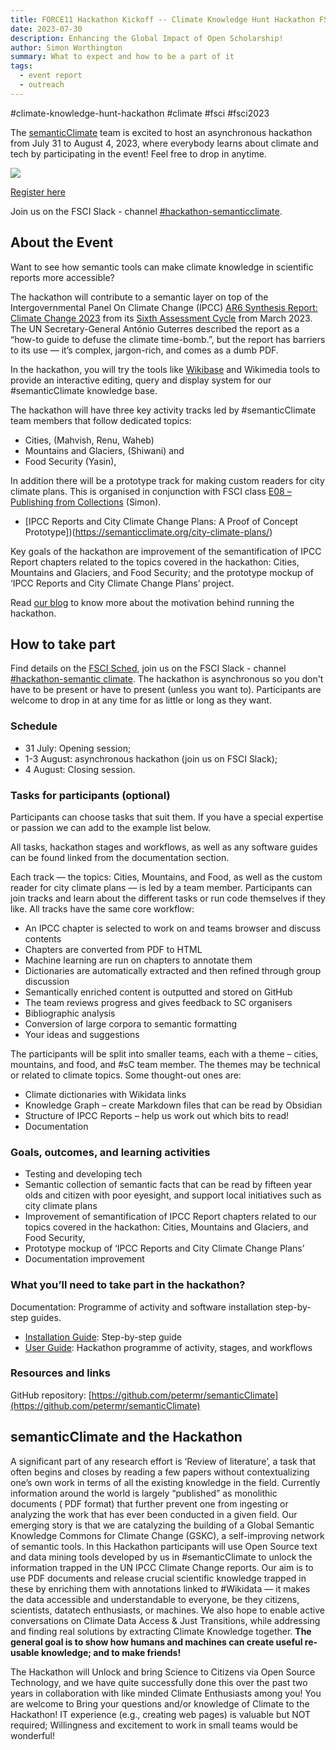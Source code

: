 ```yaml
---
title: FORCE11 Hackathon Kickoff -- Climate Knowledge Hunt Hackathon FSCI Edition 2023
date: 2023-07-30
description: Enhancing the Global Impact of Open Scholarship!
author: Simon Worthington
summary: What to expect and how to be a part of it
tags:
  - event report
  - outreach
---
```

#climate-knowledge-hunt-hackathon #climate #fsci #fsci2023

The [semanticClimate](https://semanticclimate.org/) team is excited to host an asynchronous hackathon from July 31 to August 4, 2023, where everybody learns about climate and tech by participating in the event! Feel free to drop in anytime.

<img src = "/p/static/img/fsci.jpeg">

[Register here](https://forms.gle/XS49fPxx2HSs1k1BA) 

Join us on the FSCI Slack - channel [#hackathon-semanticclimate](https://fsci2023.slack.com/archives/C05GTHT92HJ).

## About the Event
Want to see how semantic tools can make climate knowledge in scientific reports more accessible?

The hackathon will contribute to a semantic layer on top of the Intergovernmental Panel On Climate Change (IPCC) [AR6 Synthesis Report: Climate Change 2023](https://www.ipcc.ch/report/sixth-assessment-report-cycle/) from its [Sixth Assessment Cycle](https://www.ipcc.ch/assessment-report/ar6/) from March 2023. The UN Secretary-General António Guterres described the report as a “how-to guide to defuse the climate time-bomb.”, but the report has barriers to its use — it’s complex, jargon-rich, and comes as a dumb PDF.

In the hackathon, you will try the tools like [Wikibase](https://www.mediawiki.org/wiki/Wikibase) and Wikimedia tools to provide an interactive editing, query and display system for our #semanticClimate knowledge base.

The hackathon will have three key activity tracks led by #semanticClimate team members that follow dedicated topics: 
- Cities, (Mahvish, Renu, Waheb)
- Mountains and Glaciers, (Shiwani) and 
- Food Security (Yasin),
  
In addition there will be a prototype track for making custom readers for city climate plans. This is organised in conjunction with FSCI class [E08 – Publishing from Collections](https://force11.org/fsci/post/course-list-with-abstracts-2023/#e08) (Simon).

- [IPCC Reports and City Climate Change Plans: A Proof of Concept Prototype])(https://semanticclimate.org/city-climate-plans/)
  
Key goals of the hackathon are improvement of the semantification of IPCC Report chapters related to the topics covered in the hackathon: Cities, Mountains and Glaciers, and Food Security; and the prototype mockup of ‘IPCC Reports and City Climate Change Plans’ project.

Read [our blog](https://semanticclimate.org/p/en/posts/why-climate-knowledge-hunt/) to know more about the motivation behind running the hackathon.

## How to take part
Find details on the [FSCI Sched](https://fsci2023.sched.com/), join us on the FSCI Slack - channel [#hackathon-semantic climate](https://fsci2023.slack.com/archives/C05GTHT92HJ).
The hackathon is asynchronous so you don't have to be present or have to present (unless you want to). Participants are welcome to drop in at any time for as little or long as they want.
### Schedule
- 31 July: Opening session; 
- 1-3 August: asynchronous hackathon (join us on FSCI Slack); 
- 4 August: Closing session.
  
### Tasks for participants (optional)
Participants can choose tasks that suit them. If you have a special expertise or passion we can add to the example list below.

All tasks, hackathon stages and workflows, as well as any software guides can be found linked from the documentation section.

Each track — the topics: Cities, Mountains, and Food, as well as the custom reader for city climate plans — is led by a team member. Participants can join tracks and learn about the different tasks or run code themselves if they like. All tracks have the same core workflow: 
- An IPCC chapter is selected to work on and teams browser and discuss contents
- Chapters are converted from PDF to HTML
- Machine learning are run on chapters to annotate them 
- Dictionaries are automatically extracted and then refined through group discussion
- Semantically enriched content is outputted and stored on GitHub
- The team reviews progress and gives feedback to SC organisers
- Bibliographic analysis
- Conversion of large corpora to semantic formatting
- Your ideas and suggestions


The participants will be split into smaller teams, each with a theme – cities, mountains, and food, and #sC team member. The themes may be technical or related to climate topics. Some thought-out ones are:

- Climate dictionaries with Wikidata links
- Knowledge Graph – create Markdown files that can be read by Obsidian
- Structure of IPCC Reports – help us work out which bits to read!
- Documentation

### Goals, outcomes, and learning activities
- Testing and developing tech
- Semantic collection of semantic facts that can be read by fifteen year olds and citizen with poor eyesight, and support local initiatives such as city climate plans
- Improvement of semantification of IPCC Report chapters related to our topics covered in the hackathon: Cities, Mountains and Glaciers, and Food Security,
- Prototype mockup of ‘IPCC Reports and City Climate Change Plans’
- Documentation improvement
### What you’ll need to take part in the hackathon?
Documentation: Programme of activity and software installation step-by-step guides.
- [Installation Guide](https://semanticclimate.org/install-guide/): Step-by-step guide 
- [User Guide](https://semanticclimate.org/user-guide/): Hackathon programme of activity, stages, and workflows 
### Resources and links
GitHub repository: [https://github.com/petermr/semanticClimate](https://github.com/petermr/semanticClimate) 

## semanticClimate and the Hackathon
A significant part of any research effort is ‘Review of literature’, a task that often begins and closes by reading a few papers without contextualizing one’s own work in terms of all the existing knowledge in the field. Currently information around the world is largely “published” as monolithic documents ( PDF format) that further prevent one from ingesting or analyzing the work that has ever been conducted in a given field. Our emerging story is that we are catalyzing the building of a Global Semantic Knowledge Commons for Climate Change (GSKC), a self-improving network of semantic tools. In this Hackathon participants will use Open Source text and data mining tools developed by us in #semanticClimate to unlock the information trapped in the UN IPCC Climate Change reports. Our aim is to use PDF documents and release crucial scientific knowledge trapped in these by enriching them with annotations linked to #Wikidata — it makes the data accessible and understandable to everyone, be they citizens, scientists, datatech enthusiasts, or machines. We also hope to enable active conversations on Climate Data Access & Just Transitions, while addressing and finding real solutions by extracting Climate Knowledge together. **The general goal is to show how humans and machines can create useful re-usable knowledge; and to make friends!**

The Hackathon will Unlock and bring Science to Citizens via Open Source Technology, and we have quite successfully done this over the past two years in collaboration with like minded Climate Enthusiasts among you! You are welcome to Bring your questions and/or knowledge of Climate to the Hackathon! IT experience (e.g., creating web pages) is valuable but NOT required; Willingness and excitement to work in small teams would be wonderful!
